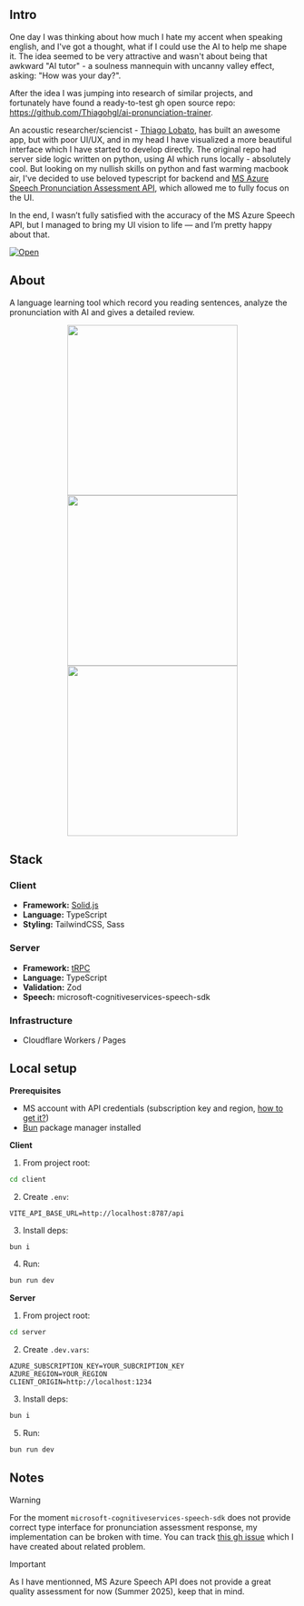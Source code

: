 ## Intro
One day I was thinking about how much I hate my accent when speaking english, and I've got a thought, what if I could use the AI to help me shape it.
The idea seemed to be very attractive and wasn't about being that awkward "AI tutor" - a soulness mannequin with uncanny valley effect, asking: "How was your day?".  

After the idea I was jumping into research of similar projects, and fortunately have found a ready-to-test gh open source repo:  
https://github.com/Thiagohgl/ai-pronunciation-trainer.  

An acoustic researcher/sciencist - [Thiago Lobato](https://www.linkedin.com/in/thiagohgl/), has built an awesome app, but with poor UI/UX, and in my head I have visualized a more beautiful
interface which I have started to develop directly.
The original repo had server side logic written on python, using AI which runs locally - absolutely cool. But looking on my nullish skills
on python and fast warming macbook air, I've decided to use beloved typescript for backend and
[MS Azure Speech Pronunciation Assessment API](https://learn.microsoft.com/en-us/azure/ai-services/speech-service/how-to-pronunciation-assessment?pivots=programming-language-javascript),
which allowed me to fully focus on the UI. 

In the end, I wasn’t fully satisfied with the accuracy of the MS Azure Speech API, but I managed to bring my UI vision to life — and I’m pretty happy about that.

[![Open](https://raw.githubusercontent.com/shestaya-liniya/icons/main/button-open.svg)](https://accentless-client.pages.dev/)

## About
A language learning tool which record you reading sentences, analyze the pronunciation with AI and gives a detailed review.

<p align="center">
  <img src=".gh/images/screen-1.png" width="300"/>
  <img src=".gh/images/screen-2.png" width="300"/>
  <img src=".gh/images/screen-3.png" width="300"/>
</p>

## Stack

### Client 
- **Framework:** [Solid.js](https://github.com/solidjs/solid)
- **Language:** TypeScript  
- **Styling:** TailwindCSS, Sass  

### Server
- **Framework:** [tRPC](https://trpc.io/)
- **Language:** TypeScript  
- **Validation:** Zod  
- **Speech:** microsoft-cognitiveservices-speech-sdk  

### Infrastructure
- Cloudflare Workers / Pages

## Local setup
**Prerequisites**
- MS account with API credentials (subscription key and region, [how to get it?](https://learn.microsoft.com/en-us/answers/questions/1394348/how-do-i-get-a-subscription-key))
- [Bun](https://bun.sh/) package manager installed

**Client**  
1. From project root:
``` bash
cd client
```
2. Create `.env`:
``` env
VITE_API_BASE_URL=http://localhost:8787/api
```
3. Install deps:
``` bash
bun i
```
4. Run:
``` bash
bun run dev
```

**Server**
1. From project root:
``` bash
cd server
```
2. Create `.dev.vars`:
``` env
AZURE_SUBSCRIPTION_KEY=YOUR_SUBCRIPTION_KEY
AZURE_REGION=YOUR_REGION
CLIENT_ORIGIN=http://localhost:1234
```
3. Install deps:
``` bash
bun i
``` 
5. Run:
``` bash
bun run dev
```

## Notes

> [!WARNING]
> For the moment `microsoft-cognitiveservices-speech-sdk` does not provide correct type interface for pronunciation assessment response, my implementation can be broken with time. You can track [this gh issue](https://github.com/microsoft/cognitive-services-speech-sdk-js/issues/942) which I have created about related problem.  

> [!IMPORTANT]
> As I have mentionned, MS Azure Speech API does not provide a great quality assessment for now (Summer 2025), keep that in mind.
    
